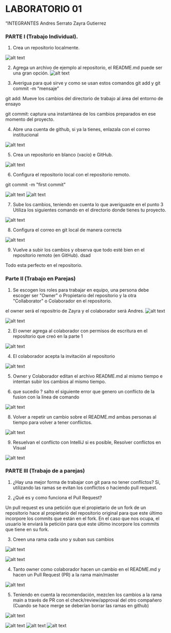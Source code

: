  # LABORATORIO 01
“INTEGRANTES
Andres Serrato
Zayra Gutierrez

 ### PARTE I (Trabajo Individual).
1. Crea un repositorio localmente.
  
![alt text](<Screenshot 2024-08-17 104808.png>)

2. Agrega un archivo de ejemplo al repositorio, el README.md puede ser una gran opción.
![alt text](<Screenshot 2024-08-17 105046.png>)

3. Averigua para qué sirve y como se usan estos comandos git add y git commit -m “mensaje”

git add: Mueve los cambios del directorio de trabajo al área del entorno de ensayo

git commit: captura una instantánea de los cambios preparados en ese momento del proyecto.

4. Abre una cuenta de github, si ya la tienes, enlazala con el correo institucional

![alt text](image.png)

5. Crea un repositorio en blanco (vacío) e GitHub.

![alt text](image-1.png)

6. Configura el repositorio local con el repositorio remoto.

git commit -m "first commit"

![alt text](image-2.png)
![alt text](image-3.png)

7. Sube los cambios, teniendo en cuenta lo que averiguaste en el punto 3 Utiliza los siguientes comando en el directorio donde tienes tu proyecto.

![alt text](image-4.png)

8. Configura el correo en git local de manera correcta

![alt text](image-5.png)

9. Vuelve a subir los cambios y observa que todo esté bien en el repositorio remoto (en GitHub).
dsad

Todo esta perfecto en el repositorio.

### Parte II (Trabajo en Parejas)

1. Se escogen los roles para trabajar en equipo, una persona debe escoger ser "Owner" o Propietario del repositorio y la otra "Collaborator" o Colaborador en el repositorio.

el owner será el repositrio de Zayra y el colaborador será Andres.
![alt text](image-7.png)

![alt text](image-6.png)


2. El owner agrega al colaborador con permisos de escritura en el repositorio que creó en la parte 1

![alt text](<Screenshot 2024-08-17 113651.png>)

4. El colaborador acepta la invitación al repositorio

![alt text](image-9.png) 

5. Owner y Colaborador editan el archivo README.md al mismo tiempo e intentan subir los cambios al mismo tiempo.


6. que sucedio ?
salto el siguiente error que genero un conflicto de la fusion con la linea de comando

![alt text](image-7.png)

8. Volver a repetir un cambio sobre el README.md ambas personas al tiempo para volver a tener conflictos.

![alt text](<Screenshot 2024-08-17 121549.png>)

9. Resuelvan el conflicto con IntelliJ si es posible, Resolver conflictos en Visual

![alt text](<Screenshot 2024-08-17 121614.png>)


### PARTE III (Trabajo de a parejas)

1. ¿Hay una mejor forma de trabajar con git para no tener conflictos?
Si, utilizando las ramas se evitan los conflictos o haciendo pull request.

2. ¿Qué es y como funciona el Pull Request?

Un pull request es una petición que el propietario de un fork de un repositorio hace al propietario del repositorio original para que este último incorpore los commits que están en el fork. En el caso que nos ocupa, el usuario  le enviará la petición  para que este último incorpore los commits que tiene en su fork.

3. Creen una rama cada uno y suban sus cambios
   
![alt text](image-10.png)

![alt text](image-11.png)

4. Tanto owner como colaborador hacen un cambio en el README.md y hacen un Pull Request (PR) a la rama main/master

![alt text](image-12.png)

5. Teniendo en cuenta la recomendación, mezclen los cambios a la rama main a través de PR con el check/review/approval del otro compañero (Cuando se hace merge se deberían borrar las ramas en github)

![alt text](image-13.png)

![alt text](image-11.png)
![alt text](image-12.png)
![alt text](image-10.png)
